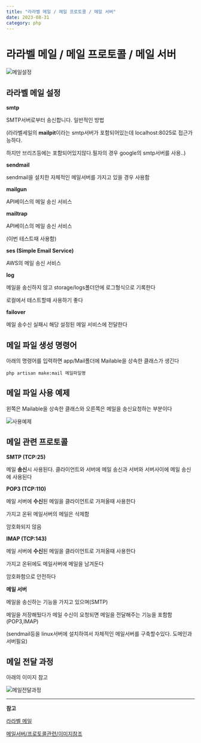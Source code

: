 ```yaml
---
title: "라라벨 메일 / 메일 프로토콜 / 메일 서버"
date: 2023-08-31
category: php
---
```


# 라라벨 메일 / 메일 프로토콜 / 메일 서버

![메일설정](/storage/1693474518.png)

## 라라벨 메일 설정

**smtp**

SMTP서버로부터 송신합니다. 일반적인 방법

(라라벨세일의 **mailpit**이라는 smtp서버가 포함되어있는데 localhost:8025로 접근가능하다.

하지만 브리즈등에는 포함되어있지않다.필자의 경우 google의 smtp서버를 사용..)

**sendmail**

sendmail을 설치한 자체적인 메일서버를 가지고 있을 경우 사용함

**mailgun**

API베이스의 메일 송신 서비스

**mailtrap**

API베이스의 메일 송신 서비스

(이번 테스트때 사용함)

**ses (Simple Email Service)**

AWS의 메일 송신 서비스

**log**

메일을 송신하지 않고 storage/logs폴더안에 로그형식으로 기록한다

로컬에서 테스트할때 사용하기 좋다

**failover**

메일 송수신 실패시 해당 설정된 메일 서비스에 전달한다

## 메일 파일 생성 명령어

아래의 명령어를 입력하면 app/Mail폴더에 Mailable을 상속한 클래스가 생긴다

`php artisan make:mail 메일파일명`

## 메일 파일 사용 예제

왼쪽은 Mailable을 상속한 클래스와 오른쪽은 메일을 송신요청하는 부분이다

![사용예제](/storage/1693474705.png)

## 메일 관련 프로토콜

**SMTP (TCP:25)**

메일 **송신**시 사용된다. 클라이언트와 서버에 메일 송신과 서버와 서버사이에 메일 송신에 사용된다

**POP3 (TCP:110)**

메일 서버에 **수신**된 메일을 클라이언트로 가져올때 사용한다

가지고 온뒤 메일서버의 메일은 삭제함

암호화되지 않음

**IMAP (TCP:143)**

메일 서버에 **수신**된 메일을 클라이언트로 가져올때 사용한다

가지고 온뒤에도 메일서버에 메일을 남겨둔다

암호화함으로 안전하다

**메일 서버**

메일을 송신하는 기능을 가지고 있으며(SMTP)

메일을 저장해뒀다가 메일 수신이 요청되면 메일을 전달해주는 기능을 포함함(POP3,IMAP)

(sendmail등을 linux서버에 설치하여서 자체적인 메일서버를 구축할수있다. 도메인과 서버필요)

## 메일 전달 과정

아래의 이미지 참고

![메일전달과정](/storage/1693474843.png)

---

**참고**

[라라벨 메일](https://laravel.kr/docs/9.x/mail)

[메일서버/프로토콜관련/이미지참조](https://goldsony.tistory.com/184)
